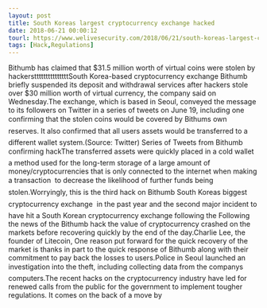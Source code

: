 ```yaml
---
layout: post
title: South Koreas largest cryptocurrency exchange hacked
date: 2018-06-21 00:00:12
tourl: https://www.welivesecurity.com/2018/06/21/south-koreas-largest-cryptocurrency-exchange-hacked/
tags: [Hack,Regulations]
---
```

Bithumb has claimed that $31.5 million worth of virtual coins were stolen by hackerstttttttttttttttSouth Korea-based cryptocurrency exchange Bithumb briefly suspended its deposit and withdrawal services after hackers stole over $30 million worth of virtual currency, the company said on Wednesday.The exchange, which is based in Seoul, conveyed the message to its followers on Twitter in a series of tweets on June 19, including one confirming that the stolen coins would be covered by Bithums own reserves. It also confirmed that all users assets would be transferred to a different wallet system.(Source: Twitter) Series of Tweets from Bithumb confirming hackThe transferred assets were quickly placed in a cold wallet  a method used for the long-term storage of a large amount of money/cryptocurrencies that is only connected to the internet when making a transaction  to decrease the likelihood of further funds being stolen.Worryingly, this is the third hack on Bithumb  South Koreas biggest cryptocurrency exchange  in the past year and the second major incident to have hit a South Korean cryptocurrency exchange following the Following the news of the Bithumb hack the value of cryptocurrency crashed on the markets before recovering quickly by the end of the day.Charlie Lee, the founder of Litecoin, One reason put forward for the quick recovery of the market is thanks in part to the quick response of Bithumb along with their commitment to pay back the losses to users.Police in Seoul launched an investigation into the theft, including collecting data from the companys computers.The recent hacks on the cryptocurrency industry have led for renewed calls from the public for the government to implement tougher regulations. It comes on the back of a move by 